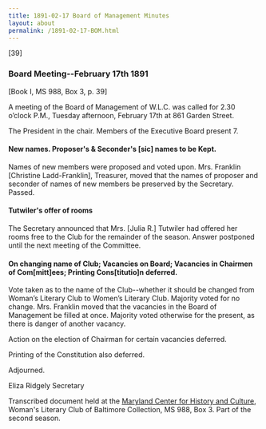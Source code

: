 ```yaml
---
title: 1891-02-17 Board of Management Minutes
layout: about
permalink: /1891-02-17-BOM.html
---
```

[39]

### Board Meeting--February 17th 1891
[Book I, MS 988, Box 3, p. 39]

A meeting of the Board of Management of W.L.C. was called for 2.30 o’clock P.M., Tuesday afternoon, February 17th at 861 Garden Street.

The President in the chair. Members of the Executive Board present 7.

#### New names. Proposer's & Seconder's [sic] names to be Kept.

Names of new members were proposed and voted upon. Mrs. Franklin [Christine Ladd-Franklin], Treasurer, moved that the names of proposer and seconder of names of new members be preserved by the Secretary. Passed.

#### Tutwiler's offer of rooms

The Secretary announced that Mrs. [Julia R.] Tutwiler had offered her rooms free to the Club for the remainder of the season. Answer postponed until the next meeting of the Committee.

#### On changing name of Club; Vacancies on Board; Vacancies in Chairmen of Com[mitt]ees; Printing Cons[titutio]n deferred.

Vote taken as to the name of the Club--whether it should be changed from Woman’s Literary Club to Women’s Literary Club. Majority voted for no change. Mrs. Franklin moved that the vacancies in the Board of Management be filled at once. Majority voted otherwise for the present, as there is danger of another vacancy.

Action on the election of Chairman for certain vacancies deferred.

Printing of the Constitution also deferred.

Adjourned.

Eliza Ridgely
Secretary

Transcribed document held at the [Maryland Center for History and Culture](http://mdhs.org/), Woman's Literary Club of Baltimore Collection, MS 988, Box 3. Part of the second season.